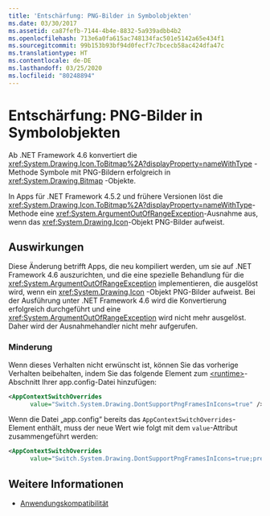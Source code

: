 ```yaml
---
title: 'Entschärfung: PNG-Bilder in Symbolobjekten'
ms.date: 03/30/2017
ms.assetid: ca87fefb-7144-4b4e-8832-5a939adbb4b2
ms.openlocfilehash: 713e6a0fa615ac748134fac501e5142a65e434f1
ms.sourcegitcommit: 99b153b93bf94d0fecf7c7bcecb58ac424dfa47c
ms.translationtype: HT
ms.contentlocale: de-DE
ms.lasthandoff: 03/25/2020
ms.locfileid: "80248894"
---
```

# <a name="mitigation-png-frames-in-icon-objects"></a>Entschärfung: PNG-Bilder in Symbolobjekten
Ab .NET Framework 4.6 konvertiert die <xref:System.Drawing.Icon.ToBitmap%2A?displayProperty=nameWithType> -Methode Symbole mit PNG-Bildern erfolgreich in <xref:System.Drawing.Bitmap> -Objekte.  
  
 In Apps für .NET Framework 4.5.2 und frühere Versionen löst die <xref:System.Drawing.Icon.ToBitmap%2A?displayProperty=nameWithType>-Methode eine <xref:System.ArgumentOutOfRangeException>-Ausnahme aus, wenn das <xref:System.Drawing.Icon>-Objekt PNG-Bilder aufweist.  
  
## <a name="impact"></a>Auswirkungen  
 Diese Änderung betrifft Apps, die neu kompiliert werden, um sie auf .NET Framework 4.6 auszurichten, und die eine spezielle Behandlung für die <xref:System.ArgumentOutOfRangeException> implementieren, die ausgelöst wird, wenn ein <xref:System.Drawing.Icon> -Objekt PNG-Bilder aufweist. Bei der Ausführung unter .NET Framework 4.6 wird die Konvertierung erfolgreich durchgeführt und eine <xref:System.ArgumentOutOfRangeException> wird nicht mehr ausgelöst. Daher wird der Ausnahmehandler nicht mehr aufgerufen.  
  
### <a name="mitigation"></a>Minderung  
 Wenn dieses Verhalten nicht erwünscht ist, können Sie das vorherige Verhalten beibehalten, indem Sie das folgende Element zum [\<runtime>](../configure-apps/file-schema/runtime/runtime-element.md)-Abschnitt Ihrer app.config-Datei hinzufügen:  
  
```xml  
<AppContextSwitchOverrides
      value="Switch.System.Drawing.DontSupportPngFramesInIcons=true" />  
```  
  
 Wenn die Datei „app.config“ bereits das `AppContextSwitchOverrides`-Element enthält, muss der neue Wert wie folgt mit dem `value`-Attribut zusammengeführt werden:  
  
```xml  
<AppContextSwitchOverrides
      value="Switch.System.Drawing.DontSupportPngFramesInIcons=true;previous key=previous-value" />
```
  
## <a name="see-also"></a>Weitere Informationen

- [Anwendungskompatibilität](application-compatibility.md)
